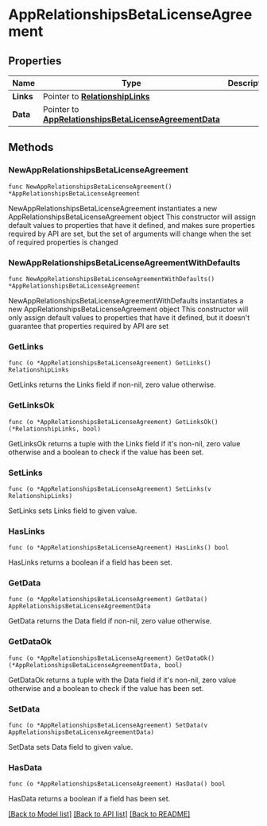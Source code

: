 # AppRelationshipsBetaLicenseAgreement

## Properties

Name | Type | Description | Notes
------------ | ------------- | ------------- | -------------
**Links** | Pointer to [**RelationshipLinks**](RelationshipLinks.md) |  | [optional] 
**Data** | Pointer to [**AppRelationshipsBetaLicenseAgreementData**](AppRelationshipsBetaLicenseAgreementData.md) |  | [optional] 

## Methods

### NewAppRelationshipsBetaLicenseAgreement

`func NewAppRelationshipsBetaLicenseAgreement() *AppRelationshipsBetaLicenseAgreement`

NewAppRelationshipsBetaLicenseAgreement instantiates a new AppRelationshipsBetaLicenseAgreement object
This constructor will assign default values to properties that have it defined,
and makes sure properties required by API are set, but the set of arguments
will change when the set of required properties is changed

### NewAppRelationshipsBetaLicenseAgreementWithDefaults

`func NewAppRelationshipsBetaLicenseAgreementWithDefaults() *AppRelationshipsBetaLicenseAgreement`

NewAppRelationshipsBetaLicenseAgreementWithDefaults instantiates a new AppRelationshipsBetaLicenseAgreement object
This constructor will only assign default values to properties that have it defined,
but it doesn't guarantee that properties required by API are set

### GetLinks

`func (o *AppRelationshipsBetaLicenseAgreement) GetLinks() RelationshipLinks`

GetLinks returns the Links field if non-nil, zero value otherwise.

### GetLinksOk

`func (o *AppRelationshipsBetaLicenseAgreement) GetLinksOk() (*RelationshipLinks, bool)`

GetLinksOk returns a tuple with the Links field if it's non-nil, zero value otherwise
and a boolean to check if the value has been set.

### SetLinks

`func (o *AppRelationshipsBetaLicenseAgreement) SetLinks(v RelationshipLinks)`

SetLinks sets Links field to given value.

### HasLinks

`func (o *AppRelationshipsBetaLicenseAgreement) HasLinks() bool`

HasLinks returns a boolean if a field has been set.

### GetData

`func (o *AppRelationshipsBetaLicenseAgreement) GetData() AppRelationshipsBetaLicenseAgreementData`

GetData returns the Data field if non-nil, zero value otherwise.

### GetDataOk

`func (o *AppRelationshipsBetaLicenseAgreement) GetDataOk() (*AppRelationshipsBetaLicenseAgreementData, bool)`

GetDataOk returns a tuple with the Data field if it's non-nil, zero value otherwise
and a boolean to check if the value has been set.

### SetData

`func (o *AppRelationshipsBetaLicenseAgreement) SetData(v AppRelationshipsBetaLicenseAgreementData)`

SetData sets Data field to given value.

### HasData

`func (o *AppRelationshipsBetaLicenseAgreement) HasData() bool`

HasData returns a boolean if a field has been set.


[[Back to Model list]](../README.md#documentation-for-models) [[Back to API list]](../README.md#documentation-for-api-endpoints) [[Back to README]](../README.md)


